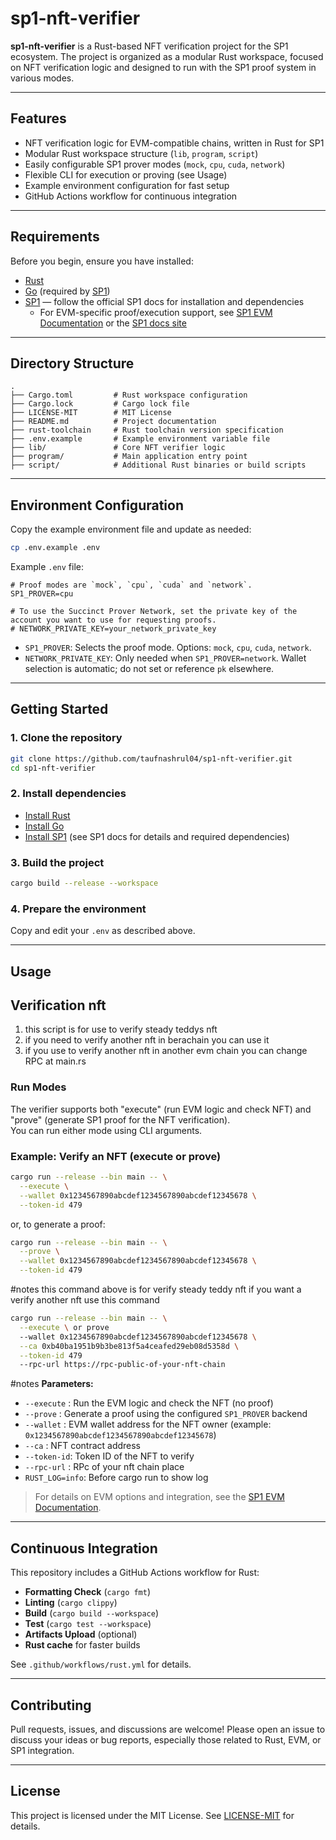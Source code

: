 # sp1-nft-verifier

**sp1-nft-verifier** is a Rust-based NFT verification project for the SP1 ecosystem. The project is organized as a modular Rust workspace, focused on NFT verification logic and designed to run with the SP1 proof system in various modes.

---

## Features

- NFT verification logic for EVM-compatible chains, written in Rust for SP1
- Modular Rust workspace structure (`lib`, `program`, `script`)
- Easily configurable SP1 prover modes (`mock`, `cpu`, `cuda`, `network`)
- Flexible CLI for execution or proving (see Usage)
- Example environment configuration for fast setup
- GitHub Actions workflow for continuous integration

---

## Requirements

Before you begin, ensure you have installed:

- [Rust](https://www.rust-lang.org/tools/install)
- [Go](https://go.dev/doc/install) (required by [SP1](https://github.com/succinctlabs/sp1))
- [SP1](https://github.com/succinctlabs/sp1) — follow the official SP1 docs for installation and dependencies  
  - For EVM-specific proof/execution support, see [SP1 EVM Documentation](https://github.com/succinctlabs/sp1/blob/main/docs/evm.md) or the [SP1 docs site](https://docs.succinct.xyz/docs/sp1/evm/overview)

---

## Directory Structure

```
.
├── Cargo.toml         # Rust workspace configuration
├── Cargo.lock         # Cargo lock file
├── LICENSE-MIT        # MIT License
├── README.md          # Project documentation
├── rust-toolchain     # Rust toolchain version specification
├── .env.example       # Example environment variable file
├── lib/               # Core NFT verifier logic
├── program/           # Main application entry point
├── script/            # Additional Rust binaries or build scripts
```

---

## Environment Configuration

Copy the example environment file and update as needed:
```bash
cp .env.example .env
```

Example `.env` file:
```
# Proof modes are `mock`, `cpu`, `cuda` and `network`.
SP1_PROVER=cpu

# To use the Succinct Prover Network, set the private key of the account you want to use for requesting proofs.
# NETWORK_PRIVATE_KEY=your_network_private_key
```

- `SP1_PROVER`: Selects the proof mode. Options: `mock`, `cpu`, `cuda`, `network`.
- `NETWORK_PRIVATE_KEY`: Only needed when `SP1_PROVER=network`. Wallet selection is automatic; do not set or reference `pk` elsewhere.

---

## Getting Started

### 1. Clone the repository

```bash
git clone https://github.com/taufnashrul04/sp1-nft-verifier.git
cd sp1-nft-verifier
```

### 2. Install dependencies

- [Install Rust](https://www.rust-lang.org/tools/install)
- [Install Go](https://go.dev/doc/install)
- [Install SP1](https://github.com/succinctlabs/sp1) (see SP1 docs for details and required dependencies)

### 3. Build the project

```bash
cargo build --release --workspace
```

### 4. Prepare the environment

Copy and edit your `.env` as described above.

---

## Usage

## Verification nft
1. this script is for use to verify steady teddys nft
2. if you need to verify another nft in berachain you can use it
3. if you use to verify another nft in another evm chain you can change RPC at main.rs

### Run Modes

The verifier supports both "execute" (run EVM logic and check NFT) and "prove" (generate SP1 proof for the NFT verification).  
You can run either mode using CLI arguments.

### Example: Verify an NFT (execute or prove)

```bash
cargo run --release --bin main -- \
  --execute \
  --wallet 0x1234567890abcdef1234567890abcdef12345678 \
  --token-id 479
```

or, to generate a proof:

```bash
cargo run --release --bin main -- \
  --prove \
  --wallet 0x1234567890abcdef1234567890abcdef12345678 \
  --token-id 479
```
#notes
this command above is for verify steady teddy nft
if you want a verify another nft use this command
```bash
cargo run --release --bin main -- \
  --execute \ or prove
  --wallet 0x1234567890abcdef1234567890abcdef12345678 \
  --ca 0xb40ba1951b9b3be813f5a4ceafed29eb08d5358d \
  --token-id 479
  --rpc-url https://rpc-public-of-your-nft-chain
```
#notes
**Parameters:**
- `--execute` : Run the EVM logic and check the NFT (no proof)
- `--prove`   : Generate a proof using the configured `SP1_PROVER` backend
- `--wallet`  : EVM wallet address for the NFT owner (example: `0x1234567890abcdef1234567890abcdef12345678`)
- `--ca`      : NFT contract address
- `--token-id`: Token ID of the NFT to verify
- `--rpc-url` : RPc of your nft chain place
- `RUST_LOG=info`: Before cargo run to show log

> For details on EVM options and integration, see the [SP1 EVM Documentation](https://docs.succinct.xyz/docs/sp1/evm/overview).

---

## Continuous Integration

This repository includes a GitHub Actions workflow for Rust:

- **Formatting Check** (`cargo fmt`)
- **Linting** (`cargo clippy`)
- **Build** (`cargo build --workspace`)
- **Test** (`cargo test --workspace`)
- **Artifacts Upload** (optional)
- **Rust cache** for faster builds

See `.github/workflows/rust.yml` for details.

---

## Contributing

Pull requests, issues, and discussions are welcome! Please open an issue to discuss your ideas or bug reports, especially those related to Rust, EVM, or SP1 integration.

---

## License

This project is licensed under the MIT License. See [LICENSE-MIT](LICENSE-MIT) for details.
